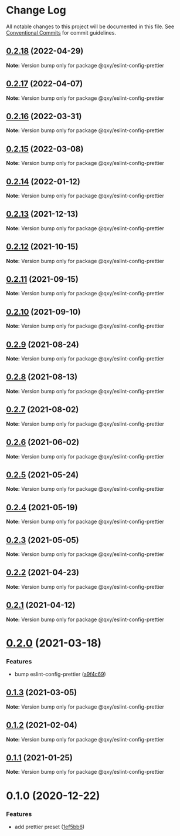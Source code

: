 # Change Log

All notable changes to this project will be documented in this file.
See [Conventional Commits](https://conventionalcommits.org) for commit guidelines.

## [0.2.18](https://github.com/qxy-fe/configs/compare/@qxy/eslint-config-prettier@0.2.17...@qxy/eslint-config-prettier@0.2.18) (2022-04-29)

**Note:** Version bump only for package @qxy/eslint-config-prettier





## [0.2.17](https://github.com/qxy-fe/configs/compare/@qxy/eslint-config-prettier@0.2.16...@qxy/eslint-config-prettier@0.2.17) (2022-04-07)

**Note:** Version bump only for package @qxy/eslint-config-prettier





## [0.2.16](https://github.com/qxy-fe/configs/compare/@qxy/eslint-config-prettier@0.2.15...@qxy/eslint-config-prettier@0.2.16) (2022-03-31)

**Note:** Version bump only for package @qxy/eslint-config-prettier





## [0.2.15](https://github.com/qxy-fe/configs/compare/@qxy/eslint-config-prettier@0.2.14...@qxy/eslint-config-prettier@0.2.15) (2022-03-08)

**Note:** Version bump only for package @qxy/eslint-config-prettier





## [0.2.14](https://github.com/qxy-fe/configs/compare/@qxy/eslint-config-prettier@0.2.13...@qxy/eslint-config-prettier@0.2.14) (2022-01-12)

**Note:** Version bump only for package @qxy/eslint-config-prettier





## [0.2.13](https://github.com/qxy-fe/configs/compare/@qxy/eslint-config-prettier@0.2.12...@qxy/eslint-config-prettier@0.2.13) (2021-12-13)

**Note:** Version bump only for package @qxy/eslint-config-prettier





## [0.2.12](https://github.com/qxy-fe/configs/compare/@qxy/eslint-config-prettier@0.2.11...@qxy/eslint-config-prettier@0.2.12) (2021-10-15)

**Note:** Version bump only for package @qxy/eslint-config-prettier





## [0.2.11](https://github.com/qxy-fe/configs/compare/@qxy/eslint-config-prettier@0.2.10...@qxy/eslint-config-prettier@0.2.11) (2021-09-15)

**Note:** Version bump only for package @qxy/eslint-config-prettier





## [0.2.10](https://github.com/qxy-fe/configs/compare/@qxy/eslint-config-prettier@0.2.9...@qxy/eslint-config-prettier@0.2.10) (2021-09-10)

**Note:** Version bump only for package @qxy/eslint-config-prettier





## [0.2.9](https://github.com/qxy-fe/configs/compare/@qxy/eslint-config-prettier@0.2.8...@qxy/eslint-config-prettier@0.2.9) (2021-08-24)

**Note:** Version bump only for package @qxy/eslint-config-prettier





## [0.2.8](https://github.com/qxy-fe/configs/compare/@qxy/eslint-config-prettier@0.2.7...@qxy/eslint-config-prettier@0.2.8) (2021-08-13)

**Note:** Version bump only for package @qxy/eslint-config-prettier





## [0.2.7](https://github.com/qxy-fe/configs/compare/@qxy/eslint-config-prettier@0.2.6...@qxy/eslint-config-prettier@0.2.7) (2021-08-02)

**Note:** Version bump only for package @qxy/eslint-config-prettier

## [0.2.6](https://github.com/qxy-fe/configs/compare/@qxy/eslint-config-prettier@0.2.5...@qxy/eslint-config-prettier@0.2.6) (2021-06-02)

**Note:** Version bump only for package @qxy/eslint-config-prettier

## [0.2.5](https://github.com/qxy-fe/configs/compare/@qxy/eslint-config-prettier@0.2.4...@qxy/eslint-config-prettier@0.2.5) (2021-05-24)

**Note:** Version bump only for package @qxy/eslint-config-prettier

## [0.2.4](https://github.com/qxy-fe/configs/compare/@qxy/eslint-config-prettier@0.2.3...@qxy/eslint-config-prettier@0.2.4) (2021-05-19)

**Note:** Version bump only for package @qxy/eslint-config-prettier

## [0.2.3](https://github.com/qxy-fe/configs/compare/@qxy/eslint-config-prettier@0.2.2...@qxy/eslint-config-prettier@0.2.3) (2021-05-05)

**Note:** Version bump only for package @qxy/eslint-config-prettier

## [0.2.2](https://github.com/qxy-fe/configs/compare/@qxy/eslint-config-prettier@0.2.1...@qxy/eslint-config-prettier@0.2.2) (2021-04-23)

**Note:** Version bump only for package @qxy/eslint-config-prettier

## [0.2.1](https://github.com/qxy-fe/configs/compare/@qxy/eslint-config-prettier@0.2.0...@qxy/eslint-config-prettier@0.2.1) (2021-04-12)

**Note:** Version bump only for package @qxy/eslint-config-prettier

# [0.2.0](https://github.com/qxy-fe/configs/compare/@qxy/eslint-config-prettier@0.1.3...@qxy/eslint-config-prettier@0.2.0) (2021-03-18)

### Features

-   bump eslint-config-prettier ([a9f4c69](https://github.com/qxy-fe/configs/commit/a9f4c69a2584ead637e67207f4fb028384dce948))

## [0.1.3](https://github.com/qxy-fe/configs/compare/@qxy/eslint-config-prettier@0.1.2...@qxy/eslint-config-prettier@0.1.3) (2021-03-05)

**Note:** Version bump only for package @qxy/eslint-config-prettier

## [0.1.2](https://github.com/qxy-fe/configs/compare/@qxy/eslint-config-prettier@0.1.1...@qxy/eslint-config-prettier@0.1.2) (2021-02-04)

**Note:** Version bump only for package @qxy/eslint-config-prettier

## [0.1.1](https://github.com/qxy-fe/configs/compare/@qxy/eslint-config-prettier@0.1.0...@qxy/eslint-config-prettier@0.1.1) (2021-01-25)

**Note:** Version bump only for package @qxy/eslint-config-prettier

# 0.1.0 (2020-12-22)

### Features

-   add prettier preset ([1ef5bb6](https://github.com/qxy-fe/configs/commit/1ef5bb6be35fac9592d01196bc7af60d7f022ceb))
